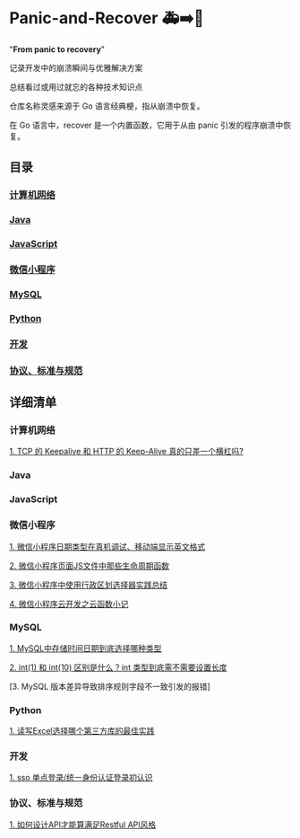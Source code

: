 # Panic-and-Recover 🚑➡️💪

"**From panic to recovery**"

记录开发中的崩溃瞬间与优雅解决方案

总结看过或用过就忘的各种技术知识点

仓库名称灵感来源于 Go 语言经典梗，指从崩溃中恢复。

在 Go 语言中，recover 是一个内置函数，它用于从由 panic 引发的程序崩溃中恢复。

## 目录

### [计算机网络](#计算机网络)
### [Java](#Java)
### [JavaScript](#JavaScript)
### [微信小程序](#微信小程序)
### [MySQL](#MySQL)
### [Python](#Python)
### [开发](#Development)
### [协议、标准与规范](#协议、标准与规范)

## 详细清单
### 计算机网络
[1. TCP 的 Keepalive 和 HTTP 的 Keep-Alive 真的只差一个横杠吗?](computer_network/1.%20TCP%20的%20Keepalive%20和%20HTTP%20的%20Keep-Alive%20真的只差一个横杠吗？.md)
### Java
### JavaScript
### 微信小程序
[1. 微信小程序日期类型在真机调试、移动端显示英文格式](miniprogram/1.%20微信小程序日期类型在真机调试、移动端显示英文格式.md)

[2. 微信小程序页面JS文件中那些生命周期函数](miniprogram/2.%20微信小程序页面JS文件中那些生命周期函数.md)

[3. 微信小程序中使用行政区划选择器实践总结](miniprogram/3.%20微信小程序中使用行政区划选择器实践总结.md)

[4. 微信小程序云开发之云函数小记](miniprogram/4.%20微信小程序云开发之云函数小记.md)

### MySQL
[1. MySQL中存储时间日期到底选择哪种类型](mysql/1.%20MySQL中存储时间日期到底选择哪种类型.md)

[2. int(1) 和 int(10) 区别是什么 ? int 类型到底需不需要设置长度](mysql/2.%20int%20(1)%20%20和%20int%20(10)%20区别是什么？int%20类型到底需不需要设置长度.md)

[3. MySQL 版本差异导致排序规则字段不一致引发的报错]

### Python
[1. 读写Excel选择哪个第三方库的最佳实践](python/1.%20读写Excel选择哪个第三方库的最佳实践.md)

### 开发
[1. sso 单点登录/统一身份认证登录初认识]()

### 协议、标准与规范
[1. 如何设计API才能算满足Restful API风格](protocols、standards、regulations/1.%20如何设计API才能算满足Restful%20API风格.md)
